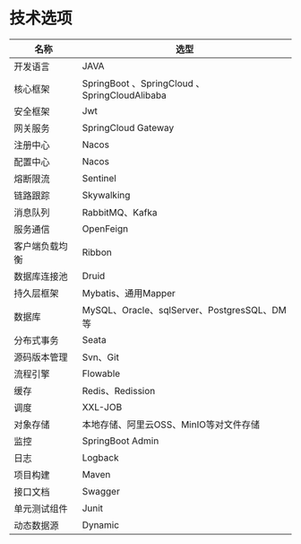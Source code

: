 # 技术选项

| 名称           | 选型                                          |
| -------------- | --------------------------------------------- |
| 开发语言       | JAVA                                          |
| 核心框架       | SpringBoot 、SpringCloud 、SpringCloudAlibaba |
| 安全框架       | Jwt                                           |
| 网关服务       | SpringCloud Gateway                           |
| 注册中心       | Nacos                                         |
| 配置中心       | Nacos                                         |
| 熔断限流       | Sentinel                                      |
| 链路跟踪       | Skywalking                                    |
| 消息队列       | RabbitMQ、Kafka                               |
| 服务通信       | OpenFeign                                     |
| 客户端负载均衡 | Ribbon                                        |
| 数据库连接池   | Druid                                         |
| 持久层框架     | Mybatis、通用Mapper                           |
| 数据库         | MySQL、Oracle、sqlServer、PostgresSQL、DM等   |
| 分布式事务     | Seata                                         |
| 源码版本管理   | Svn、Git                                      |
| 流程引擎       | Flowable                                      |
| 缓存           | Redis、Redission                              |
| 调度           | XXL-JOB                                       |
| 对象存储       | 本地存储、阿里云OSS、MinIO等对文件存储        |
| 监控           | SpringBoot Admin                              |
| 日志           | Logback                                       |
| 项目构建       | Maven                                         |
| 接口文档       | Swagger                                       |
| 单元测试组件   | Junit                                         |
| 动态数据源     | Dynamic                                       |



